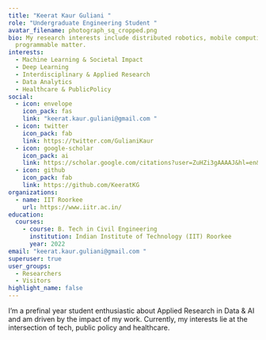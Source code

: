 ```yaml
---
title: "Keerat Kaur Guliani "
role: "Undergraduate Engineering Student "
avatar_filename: photograph_sq_cropped.png
bio: My research interests include distributed robotics, mobile computing and
  programmable matter.
interests:
  - Machine Learning & Societal Impact
  - Deep Learning
  - Interdisciplinary & Applied Research
  - Data Analytics
  - Healthcare & PublicPolicy
social:
  - icon: envelope
    icon_pack: fas
    link: "keerat.kaur.guliani@gmail.com "
  - icon: twitter
    icon_pack: fab
    link: https://twitter.com/GulianiKaur
  - icon: google-scholar
    icon_pack: ai
    link: https://scholar.google.com/citations?user=ZuHZi3gAAAAJ&hl=en&authuser=1&oi=ao
  - icon: github
    icon_pack: fab
    link: https://github.com/KeeratKG
organizations:
  - name: IIT Roorkee
    url: https://www.iitr.ac.in/
education:
  courses:
    - course: B. Tech in Civil Engineering
      institution: Indian Institute of Technology (IIT) Roorkee
      year: 2022
email: "keerat.kaur.guliani@gmail.com "
superuser: true
user_groups:
  - Researchers
  - Visitors
highlight_name: false
---
```

I’m a prefinal year student enthusiastic about Applied Research in Data & AI and am driven by the impact of my work. Currently, my interests lie at the intersection of tech, public policy and healthcare.
